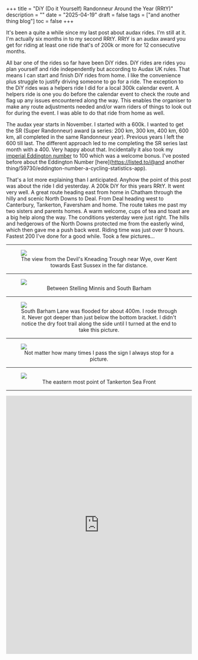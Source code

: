 +++
title = "DiY (Do it Yourself) Randonneur Around the Year (RRtY)"
description = ""
date = "2025-04-19"
draft = false
tags = ["and another thing blog"]
toc = false
+++

It's been a quite a while since my last post about audax rides. I'm still at it. I'm actually six months in to my second RRtY. RRtY is an audax award you get for riding at least one ride that's of 200k or more for 12 consecutive months. 

All bar one of the rides so far have been DiY rides.  DiY rides are rides you plan yourself and ride independently but according to Audax UK rules. That means I can start and finish DiY rides from home. I like the convenience plus struggle to justify driving someone to go for a ride. The exception to the DiY rides was a helpers ride I did for a local 300k calendar event. A helpers ride is one you do before the calendar event to check the route and flag up any issues encountered along the way. This enables the organiser to make any route adjustments needed and/or  warn riders of things to look out for during the event. I was able to do that ride from home as well. 

The audax year starts in November. I started with a 600k. I wanted to get the SR (Super Randonneur) award (a series: 200 km, 300 km, 400 km, 600 km, all completed in the same Randonneur year). Previous years I left the 600 till last. The different approach led to me completing the SR series last month with a 400. Very happy about that. Incidentally it also took my [imperial Eddington number](https://alxtrnr.paste.lol/20250419-eddington) to 100 which was a welcome bonus. I've posted before about the Eddington Number [here](https://listed.to/@and another thing/59730/eddington-number-a-cycling-statistics-app).  

That's a lot more explaining than I anticipated. Anyhow the point of this post was about the ride I did yesterday. A 200k DiY for this years RRtY. It went very well. A great route heading east from home in Chatham through the hilly and scenic North Downs to Deal. From Deal heading west to Canterbury, Tankerton, Faversham and home. The route takes me past my two sisters and parents homes. A warm welcome, cups of tea and toast are a big help along the way. The conditions yesterday were just right. The hills and hedgerows of the North Downs protected me from the easterly wind, which then gave me a push back west. Riding time was just over 9 hours. Fastest 200 I've done for a good while. Took a few pictures...

***

<figure style="text-align: center">
  <img style="display:block;margin:auto" src="https://i.ibb.co/xt98n045/devils-kneading-trough.jpg">
  <figcaption>The view from the Devil's Kneading Trough near Wye, over Kent towards East Sussex in the far distance.</figcaption>
</figure>

***

<figure style="text-align: center">
  <img style="display:block;margin:auto" src="https://i.ibb.co/1t2mTJzL/woods.jpg">
  <figcaption>Between Stelling Minnis and South Barham</figcaption>
</figure>

 ***
 
<figure style="text-align: center">
  <img style="display:block;margin:auto" src="https://i.ibb.co/ZR22fzY3/flood.jpg">
  <figcaption>South Barham Lane was flooded for about 400m. I rode through it. Never got deeper than just below the bottom bracket. I didn't notice the dry foot trail along the side until I turned at the end to take this picture. </figcaption>
</figure>

***

<figure style="text-align: center">
  <img style="display:block;margin:auto" src="https://i.ibb.co/W4jdpjKj/hamsandwich.jpg">
  <figcaption>Not matter how many times I pass the sign I always stop for a picture. </figcaption>
</figure>

***

<figure style="text-align: center">
  <img style="display:block;margin:auto" src="https://i.ibb.co/2Y0tGQTz/tankerton.jpg">
  <figcaption>The eastern most point of Tankerton Sea Front</figcaption>
</figure>
 
 ***
 
 <iframe src="https://ridewithgps.com/embeds?type=trip&id=271672499&metricUnits=true&sampleGraph=true&distanceMarkers=true&showPhotos=true" style="width: 1px; min-width: 100%; height: 700px; border: none;" scrolling="no"></iframe>